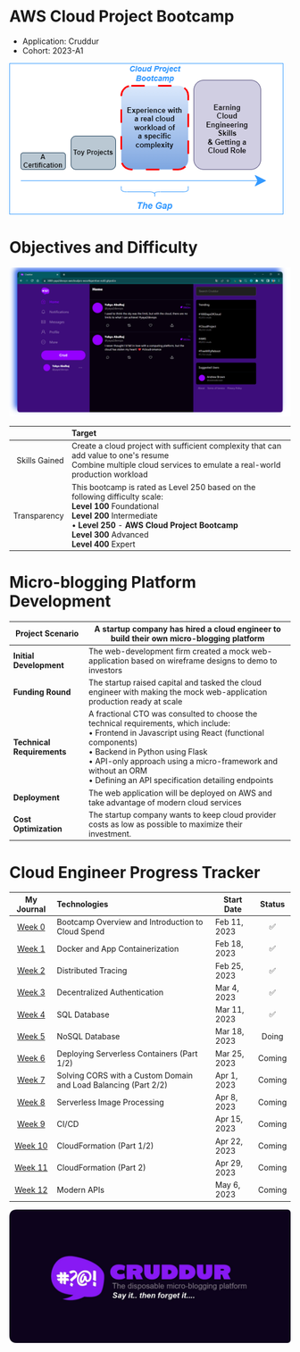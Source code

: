 # AWS Cloud Project Bootcamp


- Application: Cruddur
- Cohort: 2023-A1


<img src="_docs/assets/objective.png">

<br>

# Objectives and Difficulty

<img src="_docs/assets/yayaoncruddur.png">

| | Target |
| ---: | :--- |
| Skills Gained |  Create a cloud project with sufficient complexity that can add value to one's resume <br>Combine multiple cloud services to emulate a real-world production workload |
| Transparency | This bootcamp is rated as Level 250 based on the following difficulty scale: <br> **Level 100** Foundational <br> **Level 200** Intermediate <br>   • **Level 250** - **AWS Cloud Project Bootcamp** <br> **Level 300** Advanced <br> **Level 400** Expert |

# Micro-blogging Platform Development
|Project Scenario  | A startup company has hired a cloud engineer to build their own micro-blogging platform |
| --- | --- |
| **Initial Development** | The web-development firm created a mock web-application based on wireframe designs to demo to investors |
| **Funding Round** | The startup raised capital and tasked the cloud engineer with making the mock web-application production ready at scale |
| **Technical Requirements** | A fractional CTO was consulted to choose the technical requirements, which include: <br> • Frontend in Javascript using React (functional components) <br> • Backend in Python using Flask <br> • API-only approach using a micro-framework and without an ORM <br> • Defining an API specification detailing endpoints |
| **Deployment** | The web application will be deployed on AWS and take advantage of modern cloud services |
| **Cost Optimization** | The startup company wants to keep cloud provider costs as low as possible to maximize their investment. |

# Cloud Engineer Progress Tracker
| My Journal  | Technologies   | Start Date | Status|
| :---: | :--- | --- |:---: |
| [Week 0](journal/week0.md) | Bootcamp Overview and Introduction to Cloud Spend | Feb 11, 2023 |✅|
| [Week 1](journal/week1.md) | Docker and App Containerization | Feb 18, 2023 |✅|
| [Week 2](journal/week2.md) | Distributed Tracing | Feb 25, 2023 |✅|
| [Week 3](journal/week3.md) | Decentralized Authentication | Mar 4, 2023 |✅|
| [Week 4](journal/week4.md) | SQL Database | Mar 11, 2023 |✅|
|  [Week 5](journal/week5.md) | NoSQL Database | Mar 18, 2023 |Doing|
| [Week 6](journal/week6.md) | Deploying Serverless Containers (Part 1/2) | Mar 25, 2023 |Coming|
| [Week 7](journal/week7.md)  | Solving CORS with a Custom Domain and Load Balancing (Part 2/2) | Apr 1, 2023 |Coming|
| [Week 8](journal/week8.md) | Serverless Image Processing | Apr 8, 2023 |Coming|
|  [Week 9](journal/week9.md) | CI/CD | Apr 15, 2023 |Coming|
|  [Week 10](journal/week10.md) | CloudFormation (Part 1/2) | Apr 22, 2023 |Coming|
| [Week 11](journal/week11.md)| CloudFormation (Part 2) | Apr 29, 2023 |Coming|
|  [Week 12](journal/week12.md) | Modern APIs | May 6, 2023 |Coming|


<p align="center">
    <img src="_docs/assets/rounded-banner.png" width="800">
</p>


